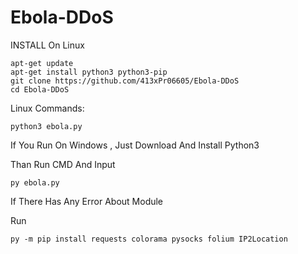 # Ebola-DDoS

INSTALL On Linux
```
apt-get update
apt-get install python3 python3-pip
git clone https://github.com/413xPr06605/Ebola-DDoS
cd Ebola-DDoS
```

Linux Commands:
```
python3 ebola.py
```

If You Run On Windows , Just Download And Install Python3 

Than Run CMD And Input

```py ebola.py```

If There Has Any Error About Module

Run 

```py -m pip install requests colorama pysocks folium IP2Location```
